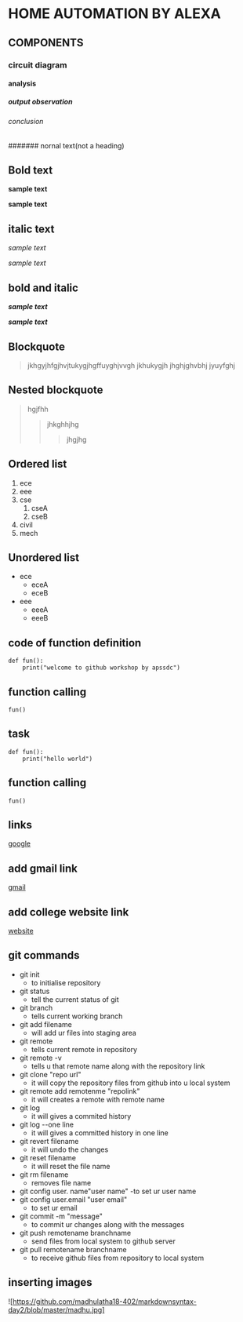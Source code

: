 # HOME AUTOMATION BY ALEXA
## COMPONENTS
### circuit diagram
#### analysis
##### output observation
###### conclusion
####### nornal text(not a heading)
## Bold text
**sample text**

__sample text__
## italic text
*sample text*

_sample text_
## bold and italic
**_sample text_**

__*sample text*__
## Blockquote
> jkhgyjhfgjhvjtukygjhgffuyghjvvgh
jkhukygjh
jhghjghvbhj
jyuyfghj
## Nested blockquote
> hgjfhh
>> jhkghhjhg
>>> jhgjhg
## Ordered list
1. ece
2. eee
3. cse
    1. cseA
    2. cseB
4. civil
5. mech
## Unordered list
- ece
    * eceA
    * eceB
- eee
    + eeeA
    + eeeB
## code of function definition
```
def fun():
    print("welcome to github workshop by apssdc")
 ```
## function calling
`
fun()
`
## task
```
def fun():
    print("hello world")
```
## function calling
`
fun()
`
## links
[google](https://www.google.com/)

## add gmail link
[gmail](madhulatha7171@gmail.com)
## add college website link
[website](https://www.kits.anna.org.com)
## git commands
- git init
    - to initialise repository
- git status
    - tell the current status of git 
- git branch
    - tells current working branch
- git add filename
    - will add ur files into staging area
- git remote
    - tells current remote in repository
- git remote -v
    - tells u that remote name along with the repository link
- git clone "repo url"
    - it will copy the repository files from github into u local system
- git remote add remotenme "repolink"
    - it will creates a remote with remote name
- git log
    - it will gives a commited history
- git log --one line
    - it will gives a committed history in one line
- git revert filename
    - it will undo the changes
- git reset filename
    - it will reset the file name
- git rm filename 
    - removes file name
- git config user. name"user name"
    -to set ur user name
- git config user.email "user email"
    - to set ur email
- git commit -m "message"
    - to commit ur changes along with the messages
- git push remotename branchname
    - send files from local system to github server
- git pull remotename branchname
    - to receive github files from repository to local system
## inserting images
![https://github.com/madhulatha18-402/markdownsyntax-day2/blob/master/madhu.jpg]
